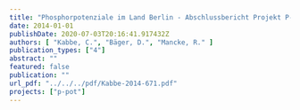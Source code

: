 ```yaml
---
title: "Phosphorpotenziale im Land Berlin - Abschlussbericht Projekt P-Pot"
date: 2014-01-01
publishDate: 2020-07-03T20:16:41.917432Z
authors: [ "Kabbe, C.", "Bäger, D.", "Mancke, R." ]
publication_types: ["4"]
abstract: ""
featured: false
publication: ""
url_pdf: "../../../pdf/Kabbe-2014-671.pdf"
projects: ["p-pot"]
---
```



